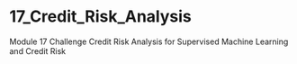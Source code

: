 # 17_Credit_Risk_Analysis
Module 17 Challenge Credit Risk Analysis for Supervised Machine Learning and Credit Risk
